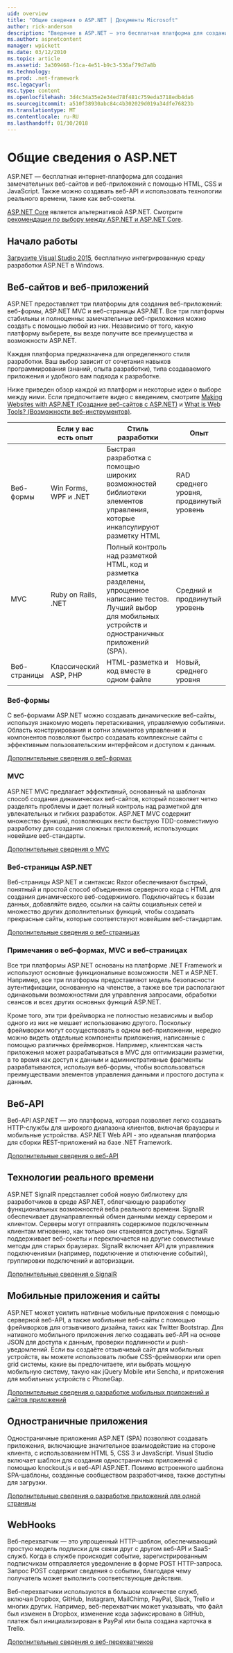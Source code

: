 ```yaml
---
uid: overview
title: "Общие сведения о ASP.NET | Документы Microsoft"
author: rick-anderson
description: "Введение в ASP.NET — это бесплатная платформа для создания веб-сайтов, веб-приложений и веб-API."
ms.author: aspnetcontent
manager: wpickett
ms.date: 03/12/2010
ms.topic: article
ms.assetid: 3a309468-f1ca-4e51-b9c3-536af79d7a8b
ms.technology: 
ms.prod: .net-framework
msc.legacyurl: 
msc.type: content
ms.openlocfilehash: 3d4c34a35e2e34ed78f481c759eda3718edb4da6
ms.sourcegitcommit: a510f38930abc84c4b302029d019a34dfe76823b
ms.translationtype: MT
ms.contentlocale: ru-RU
ms.lasthandoff: 01/30/2018
---
```

# <a name="aspnet-overview"></a>Общие сведения о ASP.NET

ASP.NET — бесплатная интернет-платформа для создания замечательных веб-сайтов и веб-приложений с помощью HTML, CSS и JavaScript. Также можно создавать веб-API и использовать технологии реального времени, такие как веб-сокеты.

[ASP.NET Core](https://docs.microsoft.com/aspnet/core/) является альтернативой ASP.NET. Смотрите [рекомендации по выбору между ASP.NET и ASP.NET Core](https://docs.microsoft.com/aspnet/core/choose-aspnet-framework).

## <a name="get-started"></a>Начало работы

[Загрузите Visual Studio 2015](https://go.microsoft.com/fwlink/?LinkId=826064), бесплатную интегрированную среду разработки ASP.NET в Windows.

## <a name="websites-and-web-applications"></a>Веб-сайтов и веб-приложений

ASP.NET предоставляет три платформы для создания веб-приложений: веб-формы, ASP.NET MVC и веб-страницы ASP.NET. Все три платформы стабильны и полноценны: замечательные веб-приложения можно создать с помощью любой из них. Независимо от того, какую платформу выберете, вы везде получите все преимущества и возможности ASP.NET.

Каждая платформа предназначена для определенного стиля разработки. Ваш выбор зависит от сочетания навыков программирования (знаний, опыта разработки), типа создаваемого приложения и удобного вам подхода к разработке.

Ниже приведен обзор каждой из платформ и некоторые идеи о выборе между ними. Если предпочитаете видео с введением, смотрите [Making Websites with ASP.NET (Создание веб-сайтов с ASP.NET)](https://channel9.msdn.com/Blogs/ASP-NET-Site-Videos/Making-Websites-with-ASPNET) и [What is Web Tools? (Возможности веб-инструментов)](https://channel9.msdn.com/Blogs/ASP-NET-Site-Videos/what-is-web-tools).

|   | Если у вас есть опыт | Стиль разработки | Опыт | 
|-----------|----------------------|-----------------------------------------------------|----------------|
| Веб-формы | Win Forms, WPF и .NET | Быстрая разработка с помощью широких возможностей библиотеки элементов управления, которые инкапсулируют разметку HTML | RAD среднего уровня, продвинутый уровень|
| MVC | Ruby on Rails, .NET | Полный контроль над разметкой HTML, код и разметка разделены, упрощенное написание тестов. Лучший выбор для мобильных устройств и одностраничных приложений (SPA). | Средний и продвинутый уровень|
| Веб-страницы  | Классический ASP, PHP     | HTML-разметка и код вместе в одном файле | Новый, среднего уровня |

### <a name="web-forms"></a>Веб-формы

С веб-формами ASP.NET можно создавать динамические веб-сайты, используя знакомую модель перетаскивания, управляемую событиями. Область конструирования и сотни элементов управления и компонентов позволяют быстро создавать комплексные сайты с эффективным пользовательским интерфейсом и доступом к данным.

[Дополнительные сведения о веб-формах](web-forms/index.md)

### <a name="mvc"></a>MVC

ASP.NET MVC предлагает эффективный, основанный на шаблонах способ создания динамических веб-сайтов, который позволяет четко разделять проблемы и дает полный контроль над разметкой для увлекательных и гибких разработок. ASP.NET MVC содержит множество функций, позволяющих вести быструю TDD-совместимую разработку для создания сложных приложений, использующих новейшие веб-стандарты.

[Дополнительные сведения о MVC](mvc/index.md)

### <a name="aspnet-web-pages"></a>Веб-страницы ASP.NET

Веб-страницы ASP.NET и синтаксис Razor обеспечивают быстрый, понятный и простой способ объединения серверного кода с HTML для создания динамического веб-содержимого. Подключайтесь к базам данных, добавляйте видео, ссылки на сайты социальных сетей и множество других дополнительных функций, чтобы создавать прекрасные сайты, которые соответствуют новейшим веб-стандартам.

[Дополнительные сведения о веб-страницах](web-pages/index.md)

### <a name="notes-about-web-forms-mvc-and-web-pages"></a>Примечания о веб-формах, MVC и веб-страницах

Все три платформы ASP.NET основаны на платформе .NET Framework и используют основные функциональные возможности .NET и ASP.NET. Например, все три платформы предоставляют модель безопасности аутентификации, основанную на членстве, а также все три располагают одинаковыми возможностями для управления запросами, обработки сеансов и всех других основных функций ASP.NET.

Кроме того, эти три фреймворка не полностью независимы и выбор одного из них не мешает использованию другого. Поскольку фреймворки могут сосуществовать в одном веб-приложении, нередко можно видеть отдельные компоненты приложения, написанные с помощью различных фреймворков. Например, клиентская часть приложения может разрабатываться в MVC для оптимизации разметки, в то время как доступ к данным и административные фрагменты разрабатываются, используя веб-формы, чтобы воспользоваться преимуществами элементов управления данными и простого доступа к данным.

## <a name="web-apis"></a>Веб-API

Веб-API ASP.NET — это платформа, которая позволяет легко создавать HTTP-службы для широкого диапазона клиентов, включая браузеры и мобильные устройства. ASP.NET Web API - это идеальная платформа для сборки REST-приложений на базе .NET Framework.

[Дополнительные сведения о веб-API](web-api/index.md)

<!-- Put first under Web API TOC:  Watch video (9 minutes) https://channel9.msdn.com/Blogs/ASP-NET-Site-Videos/services-and-aspnet -->

## <a name="real-time-technologies"></a>Технологии реального времени

ASP.NET SignalR представляет собой новую библиотеку для разработчиков в среде ASP.NET, облегчающую разработку функциональных возможностей веба реального времени. SignalR обеспечивает двунаправленный обмен данными между сервером и клиентом. Серверы могут отправлять содержимое подключенным клиентам мгновенно, как только они становятся доступны. SignalR поддерживает веб-сокеты и переключается на другие совместимые методы для старых браузерах. SignalR включает API для управления подключениями (например, подключение и отключение событий), группировки подключений и авторизации.

[Дополнительные сведения о SignalR](signalr/index.md)

<!-- Put first under SignalR TOC:  Watch video (6 minutes) https://channel9.msdn.com/Blogs/ASP-NET-Site-Videos/signalr-and-the-real-time-web -->

## <a name="mobile-apps-and-sites"></a>Мобильные приложения и сайты 

ASP.NET может усилить нативные мобильные приложения с помощью серверной веб-API, а также мобильные веб-сайты с помощью фреймворков для отзывчивого дизайна, таких как Twitter Bootstrap. Для нативного мобильного приложения легко создавать веб-API на основе JSON для доступа к данным, проверки подлинности и push-уведомлений. Если вы создаёте отзывчивый сайт для мобильных устройств, вы можете использовать любые CSS-фреймворки или open grid системы, какие вы предпочитаете, или выбрать мощную мобильную систему, такую как jQuery Mobile или Sencha, и приложения для мобильных устройств с PhoneGap.

[Дополнительные сведения о разработке мобильных приложений и сайтов приложений](mobile/index.md)

<!-- Put first under mobile TOC:  Watch video (11 minutes) https://channel9.msdn.com/Blogs/ASP-NET-Site-Videos/aspnet-and-mobile -->

## <a name="single-page-applications"></a>Одностраничные приложения 

Одностраничные приложения ASP.NET (SPA) позволяют создавать приложения, включающие значительное взаимодействие на стороне клиента, с использованием HTML 5, CSS 3 и JavaScript. Visual Studio включает шаблон для создания одностраничных приложений с помощью knockout.js и веб-API ASP.NET. Помимо встроенного шаблона SPA-шаблоны, созданные сообществом разработчиков, также доступны для загрузки.

[Дополнительные сведения о разработке приложений для одной страницы](single-page-application/index.md)

## <a name="webhooks"></a>WebHooks

Веб-перехватчик — это упрощенный HTTP-шаблон, обеспечивающий простую модель подписки для связи друг с другом веб-API и SaaS-служб. Когда в службе происходит событие, зарегистрированным подписчикам отправляется уведомление в форме POST HTTP-запроса. Запрос POST содержит сведения о событии, благодаря чему получатель может выполнить соответствующие действия.

Веб-перехватчики используются в большом количестве служб, включая Dropbox, GitHub, Instagram, MailChimp, PayPal, Slack, Trello и многих других. Например, веб-перехватчик может указывать, что файл был изменен в Dropbox, изменение кода зафиксировано в GitHub, платеж был инициализирован в PayPal или была создана карточка в Trello.

[Дополнительные сведения о веб-перехватчиков](webhooks/index.md)





<!--
Create Deployment TOC based on https://www.asp.net/aspnet/overview/deployment
Copy deployment content map to MVC, WebForms, Web Pages, Web API sections.
Copy Web Deployment in Enterprise from WebForms to MVC
Move under ASP.NET Best practices
    What not to do in ASP.NET, and what to do instead https://review.docs.microsoft.cus/aspnet/aspnet/overview/web-development-best-practices/what-not-to-do-in-aspnet-and-what-to-do-instead
    Async and await https://channel9.msdn.com/Blogs/ASP-NET-Site-Videos/async-and-await
    Building Real World Cloud Apps with Azure https://review.docs.microsoft.com/aspnet/aspnet/overview/developing-apps-with-windows-azure/building-real-world-cloud-apps-with-windows-azure/introduction
    Hands on Lab: Maintainable Azure Websites: Managing Change and Scale https://review.docs.microsoft.com/aspnet/aspnet/overview/developing-apps-with-windows-azure/maintainable-azure-websites-managing-change-and-scale

-->
